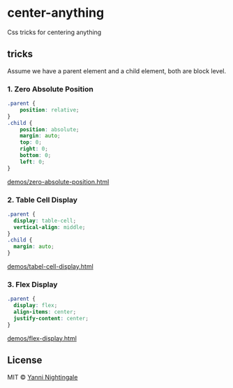 # center-anything

Css tricks for centering anything

## tricks

Assume we have a parent element and a child element, both are block level.

### 1. Zero Absolute Position

```css
.parent {
    position: relative;
}
.child {
    position: absolute;
    margin: auto;
    top: 0;
    right: 0;
    bottom: 0;
    left: 0;
}
```

[demos/zero-absolute-position.html](./demos/zero-absolute-position.html)


### 2. Table Cell Display

```css
.parent {
  display: table-cell;
  vertical-align: middle;
}
.child {
  margin: auto;
}
```

[demos/tabel-cell-display.html](demos/tabel-cell-display.html)

### 3. Flex Display

```css
.parent {
  display: flex;
  align-items: center;
  justify-content: center;
}
```

[demos/flex-display.html](demos/flex-display.html)


## License

MIT © [Yanni Nightingale](http://yanni4night.com)